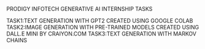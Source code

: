 PRODIGY INFOTECH 
GENERATIVE AI INTERNSHIP TASKS


TASK1:TEXT GENERATION WITH GPT2 CREATED USING GOOGLE COLAB
TASK2:IMAGE GENERATION WITH PRE-TRAINED MODELS CREATED USING DALL.E MINI BY CRAIYON.COM
TASK3:TEXT GENERATION WITH MARKOV CHAINS
